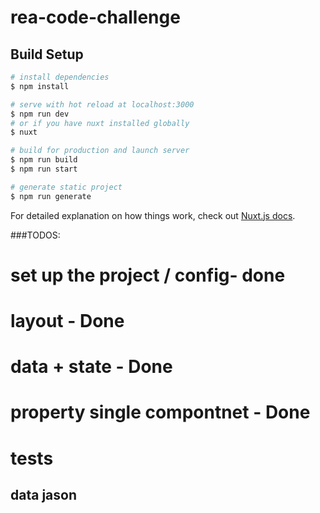 # rea-code-challenge

## Build Setup

```bash
# install dependencies
$ npm install

# serve with hot reload at localhost:3000
$ npm run dev
# or if you have nuxt installed globally
$ nuxt

# build for production and launch server
$ npm run build
$ npm run start

# generate static project
$ npm run generate
```

For detailed explanation on how things work, check out [Nuxt.js docs](https://nuxtjs.org).


###TODOS:
# set up the project / config- done
# layout - Done
# data + state - Done
# property single compontnet - Done
# tests


## data jason
